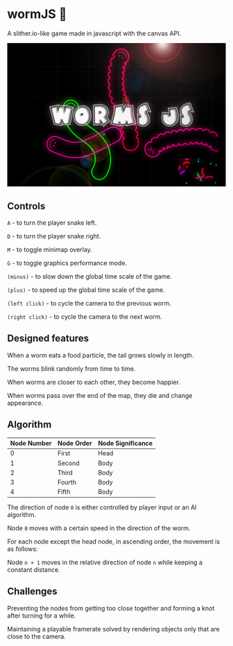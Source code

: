 # wormJS :snake:
A slither.io-like game made in javascript with the canvas API.

![Wallpaper](wallpaper.png)

## Controls
```A``` - to turn the player snake left.

```D``` - to turn the player snake right.

```M``` - to toggle minimap overlay.

```G``` - to toggle graphics performance mode.

```(minus)``` - to slow down the global time scale of the game.

```(plus)``` - to speed up the global time scale of the game.

```(left click)``` - to cycle the camera to the previous worm.

```(right click)``` - to cycle the camera to the next worm.

## Designed features

When a worm eats a food particle, the tail grows slowly in length.

The worms blink randomly from time to time.

When worms are closer to each other, they become happier.

When worms pass over the end of the map, they die and change appearance.

## Algorithm

| Node Number | Node Order | Node Significance |
| ----------- | ---------- | ----------------- |
| 0           | First      | Head              |
| 1           | Second     | Body              |
| 2           | Third      | Body              |
| 3           | Fourth     | Body              |
| 4           | Fifth      | Body              |

The direction of node ```0``` is either controlled by player input or an AI algorithm.

Node ```0``` moves with a certain speed in the direction of the worm.

For each node except the head node, in ascending order, the movement is as follows:

Node ```n + 1``` moves in the relative direction of node ```n``` while keeping a constant distance.

## Challenges

Preventing the nodes from getting too close together and forming a knot after turning for a while.

Maintaining a playable framerate solved by rendering objects only that are close to the camera.
